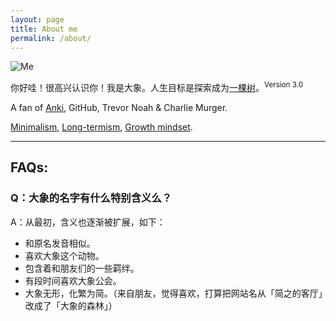 ```yaml
---
layout: page
title: About me
permalink: /about/
---
```


![Me](https://i.imgur.com/OJjTJOt.jpg)


你好哇！很高兴认识你！我是大象。人生目标是探索成为[一棵树](https://willwang.cc/2019/01/life-README)。<sup>Version 3.0 </sup>

A fan of [Anki](https://github.com/willwang-x/tools/blob/main/tools/anki/anki.md), GitHub, Trevor Noah & Charlie Murger. 

[Minimalism](https://github.com/willwang-x/all-about-will/blob/master/define/minimalism.md), [Long-termism](https://github.com/willwang-x/workflow), [Growth mindset](https://willwang.cc/2018/10/tenet). 

---

## FAQs:

### Q：大象的名字有什么特别含义么？

A：从最初，含义也逐渐被扩展，如下：

* 和原名发音相似。
* 喜欢大象这个动物。
* 包含着和朋友们的一些羁绊。
* 有段时间喜欢大象公会。
* 大象无形，化繁为简。（来自朋友，觉得喜欢，打算把网站名从「简之的客厅」改成了「大象的森林」）
